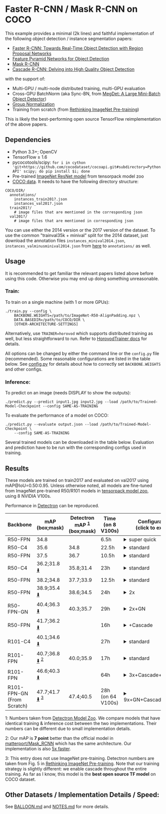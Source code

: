 # Faster R-CNN / Mask R-CNN on COCO
This example provides a minimal (2k lines) and faithful implementation of the
following object detection / instance segmentation papers:

+ [Faster R-CNN: Towards Real-Time Object Detection with Region Proposal Networks](https://arxiv.org/abs/1506.01497)
+ [Feature Pyramid Networks for Object Detection](https://arxiv.org/abs/1612.03144)
+ [Mask R-CNN](https://arxiv.org/abs/1703.06870)
+ [Cascade R-CNN: Delving into High Quality Object Detection](https://arxiv.org/abs/1712.00726)

with the support of:
+ Multi-GPU / multi-node distributed training, multi-GPU evaluation
+ Cross-GPU BatchNorm (aka Sync-BN, from [MegDet: A Large Mini-Batch Object Detector](https://arxiv.org/abs/1711.07240))
+ [Group Normalization](https://arxiv.org/abs/1803.08494)
+ Training from scratch (from [Rethinking ImageNet Pre-training](https://arxiv.org/abs/1811.08883))

This is likely the best-performing open source TensorFlow reimplementation of the above papers.

## Dependencies
+ Python 3.3+; OpenCV
+ TensorFlow ≥ 1.6
+ pycocotools/scipy: `for i in cython 'git+https://github.com/cocodataset/cocoapi.git#subdirectory=PythonAPI' scipy; do pip install $i; done`
+ Pre-trained [ImageNet ResNet model](http://models.tensorpack.com/#FasterRCNN)
  from tensorpack model zoo
+ [COCO data](http://cocodataset.org/#download). It needs to have the following directory structure:
```
COCO/DIR/
  annotations/
    instances_train201?.json
    instances_val201?.json
  train201?/
    # image files that are mentioned in the corresponding json
  val201?/
    # image files that are mentioned in corresponding json
```

You can use either the 2014 version or the 2017 version of the dataset.
To use the common "trainval35k + minival" split for the 2014 dataset, just
download the annotation files `instances_minival2014.json`,
`instances_valminusminival2014.json` from
[here](https://github.com/rbgirshick/py-faster-rcnn/blob/master/data/README.md)
to `annotations/` as well.


## Usage

It is recommended to get familiar the relevant papers listed above before using this code.
Otherwise you may end up doing something unreasonable.

### Train:

To train on a single machine (with 1 or more GPUs):
```
./train.py --config \
    BACKBONE.WEIGHTS=/path/to/ImageNet-R50-AlignPadding.npz \
    DATA.BASEDIR=/path/to/COCO/DIR \
    [OTHER-ARCHITECTURE-SETTINGS]
```

Alternatively, use `TRAINER=horovod` which supports distributed training as well, but less straightforward to run.
Refer to [HorovodTrainer docs](http://tensorpack.readthedocs.io/modules/train.html#tensorpack.train.HorovodTrainer) for details.

All options can be changed by either the command line or the `config.py` file (recommended).
Some reasonable configurations are listed in the table below.
See [config.py](config.py) for details about how to correctly set `BACKBONE.WEIGHTS` and other configs.

### Inference:

To predict on an image (needs DISPLAY to show the outputs):
```
./predict.py --predict input1.jpg input2.jpg --load /path/to/Trained-Model-Checkpoint --config SAME-AS-TRAINING
```

To evaluate the performance of a model on COCO:
```
./predict.py --evaluate output.json --load /path/to/Trained-Model-Checkpoint \
    --config SAME-AS-TRAINING
```

Several trained models can be downloaded in the table below. Evaluation and
prediction have to be run with the corresponding configs used in training.

## Results

These models are trained on train2017 and evaluated on val2017 using mAP@IoU=0.50:0.95.
Unless otherwise noted, all models are fine-tuned from ImageNet pre-trained R50/R101 models in
[tensorpack model zoo](http://models.tensorpack.com/#FasterRCNN),
using 8 NVIDIA V100s.

Performance in [Detectron](https://github.com/facebookresearch/Detectron/) can be reproduced.

 | Backbone                       | mAP<br/>(box;mask)                                                      | Detectron mAP <sup>[1](#ft1)</sup><br/> (box;mask) | Time <br/>(on 8 V100s) | Configurations <br/> (click to expand)                                                                                                                                                                                                                                                                                                                                    |
 | -                              | -                                                                       | -                                                  | -                      | -                                                                                                                                                                                                                                                                                                                                                                         |
 | R50-FPN                        | 34.8                                                                    |                                                    | 6.5h                   | <details><summary>super quick</summary>`MODE_MASK=False FRCNN.BATCH_PER_IM=64`<br/>`PREPROC.TRAIN_SHORT_EDGE_SIZE=[500,800] PREPROC.MAX_SIZE=1024` </details>                                                                                                                                                                                                             |
 | R50-C4                         | 35.6                                                                    | 34.8                                               | 22.5h                  | <details><summary>standard</summary>`MODE_MASK=False MODE_FPN=False` </details>                                                                                                                                                                                                                                                                                           |
 | R50-FPN                        | 37.5                                                                    | 36.7                                               | 10.5h                  | <details><summary>standard</summary>`MODE_MASK=False` </details>                                                                                                                                                                                                                                                                                                          |
 | R50-C4                         | 36.2;31.8 [:arrow_down:][R50C41x]                                       | 35.8;31.4                                          | 23h                    | <details><summary>standard</summary>`MODE_FPN=False` </details>                                                                                                                                                                                                                                                                                                           |
 | R50-FPN                        | 38.2;34.8                                                               | 37.7;33.9                                          | 12.5h                  | <details><summary>standard</summary>this is the default </details>                                                                                                                                                                                                                                                                                                        |
 | R50-FPN                        | 38.9;35.4 [:arrow_down:][R50FPN2x]                                      | 38.6;34.5                                          | 24h                    | <details><summary>2x</summary>`TRAIN.LR_SCHEDULE=2x` </details>                                                                                                                                                                                                                                                                                                           |
 | R50-FPN-GN                     | 40.4;36.3 [:arrow_down:][R50FPN2xGN]                                    | 40.3;35.7                                          | 29h                    | <details><summary>2x+GN</summary>`FPN.NORM=GN BACKBONE.NORM=GN`<br/>`FPN.FRCNN_HEAD_FUNC=fastrcnn_4conv1fc_gn_head`<br/>`FPN.MRCNN_HEAD_FUNC=maskrcnn_up4conv_gn_head` <br/>`TRAIN.LR_SCHEDULE=2x`                                                                                                                                                                        |
 | R50-FPN                        | 41.7;36.2 [:arrow_down:][R50FPN1xCas]                                   |                                                    | 16h                    | <details><summary>+Cascade</summary>`FPN.CASCADE=True` </details>                                                                                                                                                                                                                                                                                                         |
 | R101-C4                        | 40.1;34.6 [:arrow_down:][R101C41x]                                      |                                                    | 27h                    | <details><summary>standard</summary>`MODE_FPN=False`<br/>`BACKBONE.RESNET_NUM_BLOCKS=[3,4,23,3]` </details>                                                                                                                                                                                                                                                               |
 | R101-FPN                       | 40.7;36.8 [:arrow_down:][R101FPN1x] <sup>[2](#ft2)</sup>                | 40.0;35.9                                          | 17h                    | <details><summary>standard</summary>`BACKBONE.RESNET_NUM_BLOCKS=[3,4,23,3]` </details>                                                                                                                                                                                                                                                                                    |
 | R101-FPN                       | 46.6;40.3 [:arrow_down:][R101FPN3xCasAug]                               |                                                    | 64h                    | <details><summary>3x+Cascade+TrainAug</summary>` FPN.CASCADE=True`<br/>`BACKBONE.RESNET_NUM_BLOCKS=[3,4,23,3]`<br/>`TEST.RESULT_SCORE_THRESH=1e-4`<br/>`PREPROC.TRAIN_SHORT_EDGE_SIZE=[640,800]`<br/>`TRAIN.LR_SCHEDULE=3x` </details>                                                                                                                                    |
 | R101-FPN-GN<br/>(From Scratch) | 47.7;41.7 [:arrow_down:][R101FPN9xGNCasAugScratch] <sup>[3](#ft3)</sup> | 47.4;40.5                                          | 28h (on 64 V100s)      | <details><summary>9x+GN+Cascade+TrainAug</summary>` FPN.CASCADE=True`<br/>`BACKBONE.RESNET_NUM_BLOCKS=[3,4,23,3]`<br/>`FPN.NORM=GN BACKBONE.NORM=GN`<br/>`FPN.FRCNN_HEAD_FUNC=fastrcnn_4conv1fc_gn_head`<br/>`FPN.MRCNN_HEAD_FUNC=maskrcnn_up4conv_gn_head`<br/>`PREPROC.TRAIN_SHORT_EDGE_SIZE=[640,800]`<br/>`TRAIN.LR_SCHEDULE=9x`<br/>`BACKBONE.FREEZE_AT=0`</details> |

 [R50C41x]: http://models.tensorpack.com/FasterRCNN/COCO-MaskRCNN-R50C41x.npz
 [R50FPN2x]: http://models.tensorpack.com/FasterRCNN/COCO-MaskRCNN-R50FPN2x.npz
 [R50FPN2xGN]: http://models.tensorpack.com/FasterRCNN/COCO-MaskRCNN-R50FPN2xGN.npz
 [R50FPN1xCas]: http://models.tensorpack.com/FasterRCNN/COCO-MaskRCNN-R50FPN1xCas.npz
 [R101C41x]: http://models.tensorpack.com/FasterRCNN/COCO-MaskRCNN-R101C41x.npz
 [R101FPN1x]: http://models.tensorpack.com/FasterRCNN/COCO-MaskRCNN-R101FPN1x.npz
 [R101FPN3xCasAug]: http://models.tensorpack.com/FasterRCNN/COCO-MaskRCNN-R101FPN3xCasAug.npz
 [R101FPN9xGNCasAugScratch]: http://models.tensorpack.com/FasterRCNN/COCO-MaskRCNN-R101FPN9xGNCasAugScratch.npz

 <a id="ft1">1</a>: Numbers taken from [Detectron Model Zoo](https://github.com/facebookresearch/Detectron/blob/master/MODEL_ZOO.md).
 We compare models that have identical training & inference cost between the two implementations.
 Their numbers can be different due to small implementation details.

 <a id="ft2">2</a>: Our mAP is __7 point__ better than the official model in
 [matterport/Mask_RCNN](https://github.com/matterport/Mask_RCNN/releases/tag/v2.0) which has the same architecture.
 Our implementation is also [5x faster](https://github.com/tensorpack/benchmarks/tree/master/MaskRCNN).

 <a id="ft3">3</a>: This entry does not use ImageNet pre-training. Detectron numbers are taken from Fig. 5 in [Rethinking ImageNet Pre-training](https://arxiv.org/abs/1811.08883).
 Note that our training strategy is slightly different: we enable cascade throughout the entire training.
 As far as I know, this model is the __best open source TF model__ on COCO dataset.

## Other Datasets / Implementation Details / Speed:

See [BALLOON.md](BALLOON.md) and [NOTES.md](NOTES.md) for more details.
